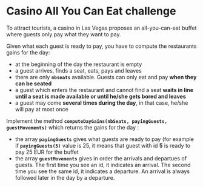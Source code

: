 # Casino All You Can Eat challenge

To attract tourists, a casino in Las Vegas proposes an all-you-can-eat buffet where guests only pay what they want to pay.

Given what each guest is ready to pay, you have to compute the restaurants gains for the day:

* at the beginning of the day the restaurant is empty
* a guest arrives, finds a seat, eats, pays and leaves
* there are only **```nbseats```** available. Guests can only eat and pay **when they can be seated**
* a guest which enters the restaurant and cannot find a seat **waits in line until a seat is made available or until he/she gets bored and leaves**
* a guest may come **several times during the day**, in that case, he/she will pay at most once

Implement the method **```computeDayGains(nbSeats, payingGuests, guestMovements)```** which returns the gains for the day :
* the array **```payingGuests```** gives what guests are ready to pay (for example if **```payingGuests(5)```** value is 25, it means that guest with id **5** is ready to pay 25 EUR for the buffet
* the array **```guestMovements```** gives in order the arrivals and departues of guests. The first time you see an id, it indicates an arrival. The second time you see the same id, it indicates a departure. An arrival is always followed later in the day by a departure.
